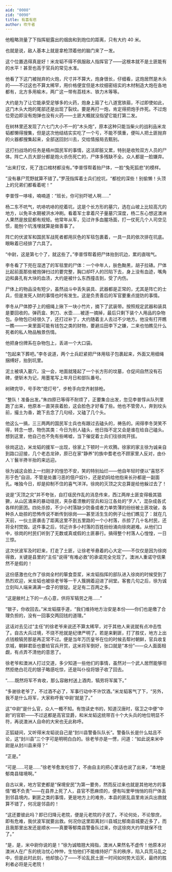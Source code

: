 ```yaml
---
aid: "0008"
zid: "0090"
title: 有喜有悲
author: 吹牛者
---
```


他粗略测量了下指挥艇露出的烟囱和到炮位的距离，只有大约 40 米。

也就是说，敌人基本上就是拿枪顶着他的脑门来了一发。

这个位置选得真是好！米龙韬不得不佩服敌人指挥官了――这根本就不是土匪能有的水平！甚至也高于官兵的常见水准。

他看了下这门被抛弃的火炮，尺寸并不算大，炮身很长，仔细看，这炮居然是木头的――不过这也不算太稀罕，用价格便宜但是木纹细密结实的木材制造大炮在各地都有，北方多用榆木，两广这一带有荔枝木、铁力木等等。

大约是为了让它能承受足够多的火药，炮身上箍了七八道宽铁箍，不过即使如此，这门木头大炮的尾部还是出现了裂纹。要是再打一炮，肯定得把炮手炸死。不过炮位旁边即没有炮弹也没有火药――土匪大概就没指望它能打第二发。

在树林里还发现了六七门大小不一的“木头炮”，原本这种只能当柴火的战利品米龙韬都懒得搜集，但是这次他结结实实吃了一个亏，不能不慎重，便叫人把土匪抛弃的火器都搜集起来，全部送回封川去，交给情报局去甄别。

这打扫战场的任务是梧州国民军的事情，这活即脏又累，特别是收殓双方人员的尸体。阵亡人员大部分都是炮火杀伤死亡的，尸体多残缺不全。众人都是一脸嫌弃。

“出来打仗，死了连口棺材都没有。”李普惇帮着抬尸体，一脸“兔死狐悲”的模样。

“没有暴尸荒野就算不错了。”罗茂指挥着士兵们挖坑，“都挖的深些！别偷懒！头顶上的兄弟们都看着呢！”

李普惇一哆嗦，喃喃道：“班长，你可别吓唬人啊……”

杨二东不吭气，吭哧吭哧的挖着坑，这是个长方形的墓穴，选在山坡上比较高亢的地方，以免丰水期被洪水冲刷。看着军士拿着尺子量墓穴深度，杨二东心想这澳洲人果然是放屁都有规矩。他常年从军，见过许多血腥场面，打一仗死几个人司空见惯，能刨个坑浅埋就算是做善事了。

阵亡的伏波军和国民军战死者都用灰色的军毯包裹着，一具一具的依次排在坑底。眼瞅着已经排了六具了。

“中尉，这是第七个了，就这些了。”李普惇帮着把尸体抬到坑边，累的直喘气。

李冬看了下兜在湿透了的军毯里的尸体：一个中年人，肤色黝黑，胡子拉碴。尸体比起前面那些被炮弹扫过的要完整，胸口却吓人的凹陷下去，身上没有血迹，嘴角边和鼻孔有大块的血渍，大约是被什么东西撞击到，受了内伤。

尸体上的物品没有短少，虽然战斗中丢失装具、武器都是正常的，尤其是阵亡的士兵，但是发死人财的事情也时有发生。这是负责善后的军官要重点提防的事情。

李冬从尸体脖子上的细绳上揪下一块小竹片，摘下了武装带。按照规定武器和装具是要回收的。弹药盒、刺刀、水壶……被逐一摘掉，最后只剩下装个人用品的杂物包。杂物包已经很久了，还打过补丁，大约随着主人去过不少地方。他没有打开瞧一瞧――一来里面可能有钱包之类的财物，要避瓜田李下之嫌，二来也怕瞧见什么死者的私人物品触景伤情。

他把身份牌系在杂物包上，丢进一个大口袋。

“包起来下葬吧。”李冬说道，两个士兵赶紧把尸体用毯子包裹起来，外面又用细绳捆缚好，抬到坑里。

泥土被填入墓穴，没一会，地面就隆起了一个长方形的坟墓，仓促间自然没有石碑，便斩木为记，用墨笔写上年月日和部队番号。

树碑完毕，号手吹“熄灯号”，步枪手向空齐射排枪。

“整队！准备出发。”朱四原已等得不耐烦了，正要集合出发，忽见李普惇从队列里跑了出来，他原本一直哭丧着脸，这会脸色才好看了些。他也不管旁人，奔到坟头前，撮土为香，跪下去念了几句经，又磕了几个头。

他这么一搞，三三两两的国民军士兵也有跟过去磕头的，祷告的。闹得李冬哭笑不得，转念一想，物伤其类：今日为别人磕头，他日指不定又会是谁在给自己磕头。想到这里，他自己也不免有些唏嘘，当下催促着士兵们往徐岗开拔。

徐岗这边，米龙韬的援军一出现，徐家上下顿时一片欢腾。徐家的家主徐为诚亲自到路口迎接，几个老态龙钟，原已在家“静养”的族中耆老也不顾家里人反对，由仆人丫鬟半搀半抬的来远迎。

徐为诚这会脸上一扫刚才的惶恐不安，笑的特别灿烂――他自年轻时便以“喜怒不形于色”自诩，不管是处置刁恶的佃户奴仆，还是奶妈给他抱来长孙都是一副面孔。唯独今日，却是抑制不住的喜气洋洋。徐岗的灭顶之灾总算是给他躲过去了！

说是“灭顶之灾”并不夸张，自打瑶民作乱的消息传来，西江两岸土匪变得极其猖獗，从山区涌来的暴动瑶民，夹杂着溃散的官兵和沿江各处的“歹人”，混杂成各式各样的匪团。四处杀掠，不少小村落缺少防备或者力单势薄的纷纷被土匪攻破，各种杀人劫掠的恐怖传说不断传到徐岗――甚至活生生的例子让他们瞧见了：就在几天前，一伙土匪袭击了距离这里不到五里路的一个小村落，杀掠了几十名村民，还将全村焚毁。这件事之后，邻近许多小村落的百姓纷纷涌向徐岗避难。从他们口中，徐岗的村民们听到了无数或真或假的土匪暴行。搞得整个村落人心惶惶，一日三惊。

这次伏波军及时赶来，打走了土匪，让徐老爷悬着的心大定――不仅仅是因为徐岗得救，关键是县里的“主任”说得“有难必救”的承诺完全兑现了。澳洲人重诺守信果然不是假的！

这份感激也化作了徐岗全村的箪食壶浆，米龙韬指挥的部队进入徐岗的时候受到了热烈欢迎，米龙韬也被徐老爷等一干人簇拥着迎进了祠堂。客套几句之后，徐为诚立刻叫人端来满满一盘子的银锭。足足有二百两之多。

“这是敝村上下的一点心意，供将军犒劳之用……”

“银子，你收回去。”米龙韬摆手道，“我们维持地方治安是本份――你们也是缴了合理负担的，没有一回事交两回钱的道理。”

这话对去见过“主任”的徐老爷来说还不算太稀罕，对于其他人来说就有点冲击性了。自古大兵过境，不烧不抢就是纪律严明了。若是来剿匪，打了胜仗，地方上出点钱粮犒劳那是再正常不过。便是当年万历皇爷在位的时候去帮衬朝鲜，官兵收复京城，朝鲜君臣也要给官兵开赏，这米将军倒好，张口就是“本份”――众人面面相觑，有点弄不清他的意思了。

徐老爷和澳洲人打过交道，多少知道一些他们的事情，虽然对一个武人居然能够坦然拒绝白花花的银子略感吃惊，还是叫仆役将银子收了回去。

“……既然将军不肯收，那么容敝村送上酒肉，犒劳将军属下。”

“多谢徐老爷了，不过酒不必了，军事行动中不许饮酒。”米龙韬客气了下，“另外，我不是什么将军，大家称呼我‘中尉’就是了。”

这“中尉”是什么官，众人一概不知。有饱读史书的，知道汉唐时，宿卫之中便“中尉”的官职――不过这都是高官显爵，和米龙韬这统带百十个大头兵的地位明显不符，再说澳洲人自命的大宋也无此称呼。

正狐疑间，又听得米龙韬说自己是“封川县警备队队长”。警备队长是什么姑且不论，这“封川县”三个字可是明明白白的。徐老爷亦是一愣，问道：“如此说来米中尉是从封川县来得？”

“正是。”

“可是……可是……”徐老爷愈发吃惊了，不由自主的把心里话也说了出来，“本地是郁南县辖境啊。”

自古以来，地方官吏都是“保境安民”为第一要务，然而反过来也就是其他地方的事情“概不负责”――在县界上死了人，县官不愿麻烦的，便有叫里甲悄悄的将尸体丢到邻县境内，剿匪之类的事情，更是地方上的难务，本县的匪乱县里肯派兵出救就算不错了，何况是邻县的！

“这还要彼此吗？即已归降元老院，便是元老院的子民了。不论何处，不论黎庶，即有危难，我伏波军就要出救。何况你这里距离封川县城比郁南县城要近多了，而且我那里出发还是顺水――真要等郁南县警备队过来，你这徐岗大约早就保不住了。”

“是，是，米中尉你说的是！”徐为诚暗翘大拇指，澳洲人果然名不虚传！他原本对澳洲人在广东的统治忧心忡忡，生怕他们不能维持好广东的秩序，陷入兵荒马乱之中，但是此时此刻，他却放心了――不论乱民土匪一时间如何势大滔天，最终的胜利者必将是元老院！
